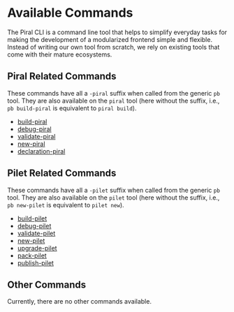 # Available Commands

The Piral CLI is a command line tool that helps to simplify everyday tasks for making the development of a modularized frontend simple and flexible. Instead of writing our own tool from scratch, we rely on existing tools that come with their mature ecosystems.

## Piral Related Commands

These commands have all a `-piral` suffix when called from the generic `pb` tool. They are also available on the `piral` tool (here without the suffix, i.e., `pb build-piral` is equivalent to `piral build`).

- [build-piral](./build-piral.md)
- [debug-piral](./debug-piral.md)
- [validate-piral](./validate-piral.md)
- [new-piral](./new-piral.md)
- [declaration-piral](./declaration-piral.md)

## Pilet Related Commands

These commands have all a `-pilet` suffix when called from the generic `pb` tool. They are also available on the `pilet` tool (here without the suffix, i.e., `pb new-pilet` is equivalent to `pilet new`).

- [build-pilet](./build-pilet.md)
- [debug-pilet](./debug-pilet.md)
- [validate-pilet](./validate-pilet.md)
- [new-pilet](./new-pilet.md)
- [upgrade-pilet](./upgrade-pilet.md)
- [pack-pilet](./pack-pilet.md)
- [publish-pilet](./publish-pilet.md)

## Other Commands

Currently, there are no other commands available.
